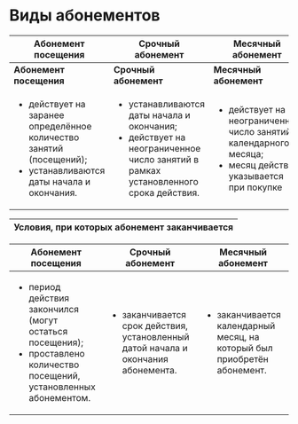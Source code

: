 # Виды абонементов

<table data-header-hidden><thead><tr><th width="187"> Абонемент посещения</th><th width="193">Срочный абонемент</th><th width="187">Месячный абонемент</th><th></th></tr></thead><tbody><tr><td> <strong>Абонемент посещения</strong></td><td><strong>Срочный абонемент</strong></td><td><strong>Месячный абонемент</strong></td><td><strong>Подписка</strong></td></tr><tr><td><p></p><ul><li>действует на заранее определённое количество занятий (посещений);</li><li>устанавливаются даты начала и окончания.</li></ul></td><td><p></p><ul><li>устанавливаются даты начала и окончания;</li><li>действует на неограниченное число занятий в рамках установленного срока действия.</li></ul></td><td><p></p><ul><li>действует на неограниченное число занятий календарного месяца;</li><li>месяц действия указывается при покупке</li></ul></td><td><p></p><p></p><ul><li>действует месяц на определенное количество занятий</li><li>оплата списывается автоматически каждый месяц</li></ul></td></tr></tbody></table>



| Условия, при которых абонемент заканчивается |
| -------------------------------------------- |

|  **Абонемент посещения**                                                                                                                             | **Срочный абонемент**                                                                                    | **Месячный абонемент**                                                                         |
| ---------------------------------------------------------------------------------------------------------------------------------------------------- | -------------------------------------------------------------------------------------------------------- | ---------------------------------------------------------------------------------------------- |
| <p></p><ul><li>период действия закончился (могут остаться посещения);</li><li>проставлено количество посещений, установленных абонементом.</li></ul> | <p></p><ul><li>заканчивается срок действия, установленный датой начала и окончания абонемента.</li></ul> | <p></p><ul><li>заканчивается календарный месяц, на который был приобретён абонемент.</li></ul> |

